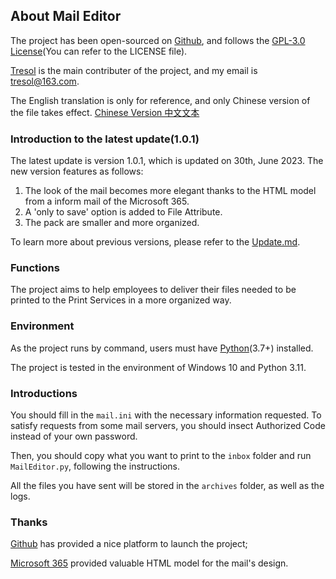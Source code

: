 ## About Mail Editor

The project has been open-sourced on [Github](http://github.com/Tresol/MailEditor), and follows the [GPL-3.0 License](https://www.gnu.org/licenses/gpl-3.0.html#license-text)(You can refer to the LICENSE file).

[Tresol](http://github.com/Tresol) is the main contributer of the project, and my email is [tresol@163.com](tresol@163.com).

The English translation is only for reference, and only Chinese version of the file takes effect. [Chinese Version 中文文本](https://github.com/Tresol/MailEditor/blob/main/README.md)

### Introduction to the latest update(1.0.1)

The latest update is version 1.0.1, which is updated on 30th, June 2023. The new version features as follows:

1. The look of the mail becomes more elegant thanks to the HTML model from a inform mail of the Microsoft 365.
2. A 'only to save' option is added to File Attribute.
3. The pack are smaller and more organized.

To learn more about previous versions, please refer to the [Update.md](https://github.com/Tresol/MailEditor/blob/main/Update.md).

### Functions

The project aims to help employees to deliver their files needed to be printed to the Print Services in a more organized way.

### Environment

As the project runs by command, users must have [Python](http://python.org/)(3.7+) installed.

The project is tested in the environment of Windows 10 and Python 3.11.

### Introductions

You should fill in the `mail.ini` with the necessary information requested. To satisfy requests from some mail servers, you should insect Authorized Code instead of your own password.

Then, you should copy what you want to print to the `inbox` folder and run `MailEditor.py`, following the instructions.

All the files you have sent will be stored in the `archives` folder, as well as the logs.

### Thanks

[Github](http://github.com/) has provided a nice platform to launch the project;

[Microsoft 365](http://aka.ms) provided valuable HTML model for the mail's design.

